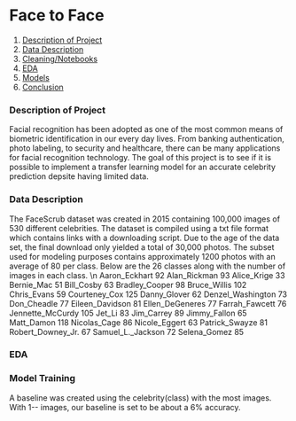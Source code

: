 # Face to Face
1. [Description of Project](https://github.com/shigos/DoIKnowYou/blob/main/README.md#description-of-project) 
2. [Data Description](https://github.com/shigos/DoIKnowYou/blob/main/README.md#data-description)
3. [Cleaning/Notebooks]()
4. [EDA]()
5. [Models]()
6. [Conclusion]()

 ### Description of Project
Facial recognition has been adopted as one of the most common means of biometric identification in our every day lives. From banking authentication, photo labeling, to security and healthcare, there can be many applications for facial recognition technology. The goal of this project is to see if it is possible to implement a transfer learning model for an accurate celebrity prediction depsite having limited data. 

### Data Description
 The FaceScrub dataset was created in 2015 containing 100,000 images of 530 different celebrities. The dataset is compiled using a txt file format which contains links with a downloading script. Due to the age of the data set, the final download only yielded a total of 30,000 photos.
The subset used for modeling purposes contains approximately 1200 photos with an average of 80 per class. Below are the 26 classes along with the number of images in each class. \n
Aaron_Eckhart 92
Alan_Rickman 93
Alice_Krige 33
Bernie_Mac 51
Bill_Cosby 63
Bradley_Cooper 98
Bruce_Willis 102
Chris_Evans 59
Courteney_Cox 125
Danny_Glover 62
Denzel_Washington 73
Don_Cheadle 77
Eileen_Davidson 81
Ellen_DeGeneres 77
Farrah_Fawcett 76
Jennette_McCurdy 105
Jet_Li 83
Jim_Carrey 89
Jimmy_Fallon 65
Matt_Damon 118
Nicolas_Cage 86
Nicole_Eggert 63
Patrick_Swayze 81
Robert_Downey_Jr. 67
Samuel_L._Jackson 72
Selena_Gomez 85


### EDA


### Model Training
  A baseline was created using the celebrity(class) with the most images. With 1-- images, our baseline is set to be about a 6% accuracy.
